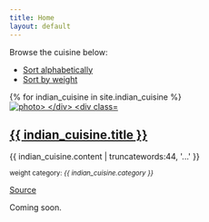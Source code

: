 ```yaml
---
title: Home
layout: default
---
```

<p>Browse the cuisine below:</p>

<div class="card card-nav-tabs card-plain">
<div class="card-header card-header-primary">
<!-- colors: "header-primary", "header info", "header-success", "header-warning", "header-danger" -->
<div class="nav-tabs-navigation">
<div class="nav-tabs-wrapper">
<ul class="nav nav-tabs" data-tabs="tabs">
<li class="nav-item">
<a class="nav-link active show" href="#alpha" data-toggle="tab">Sort alphabetically<div class="ripple-container"></div></a>
    </li>
    <li class="nav-item">
 <a class="nav-link" href="#weight" data-toggle="tab">Sort by weight<div class="ripple-container"></div></a>
 </li>
    </ul>
    </div>
    </div>
    </div>
    <div class="card-body ">
        <div class="tab-content">
        <div class="tab-pane active show" id="alpha">
{% for indian_cuisine in site.indian_cuisine %}
<div class="cuisine-teaser clearfix">
<div class="img-left teaser-image">
<a href="{{ indian_cuisine.url}}" alt="go to the detail page"><img src="{{indian_cuisine.image }}" alt="photo>
</div>
<div class="teaser-content">
<h2><a href="{{ indain_cuisine.url }}" alt=" go to the detail page">{{ indian_cuisine.title }}</a></h2>
    <p>{{ indian_cuisine.content | truncatewords:44, '...' }}</p>
<p><small>weight category: <em>{{ indian_cuisine.category }}</em></small></p>
<p><a href="{{ indian_cuisine.source }}" target=" _blank">Source</a></p>
</div>
<div class="tab-pane" id="weight">
<p>Coming soon.<p>
</div>
</div>
<div>
</div>